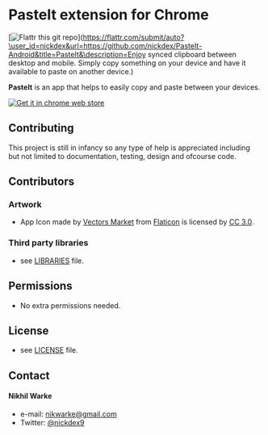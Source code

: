 PasteIt extension for Chrome
======
[![Flattr this git repo](http://api.flattr.com/button/flattr-badge-large.png)](https://flattr.com/submit/auto?\user_id=nickdex&url=https://github.com/nickdex/PasteIt-Android&title=PasteIt&\description=Enjoy synced clipboard between desktop and mobile. Simply copy something on your device and have it available to paste on another device.)

**PasteIt** is an app that helps to easily copy and paste between your devices.

[![Get it in chrome web store](https://developer.chrome.com/webstore/images/ChromeWebStore_Badge_v2_496x150.png)](https://chrome.google.com/webstore/detail/pasteit/abcdeghi)

<!-- #### Screenshot
![Screenshot Android](http://url/screenshot-appname-android.png "screenshot Android") -->

## Contributing
This project is still in infancy so any type of help is appreciated including but not limited to documentation, testing, design and ofcourse code.

## Contributors
### Artwork
* App Icon made by [Vectors Market](http://www.flaticon.com/authors/vectors-market) from [Flaticon](http://www.flaticon.com) is licensed by [CC 3.0](http://creativecommons.org/licenses/by/3.0/).

### Third party libraries
* see [LIBRARIES](https://github.com/username/appname/blob/master/LIBRARIES.md) file.

## Permissions
* No extra permissions needed.

## License
* see [LICENSE](https://github.com/username/appname/blob/master/LICENSE.md) file.

## Contact
#### Nikhil Warke
* e-mail: nikwarke@gmail.com
* Twitter: [@nickdex9](https://twitter.com/nickdex9)
